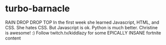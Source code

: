 # turbo-barnacle
RAIN DROP DROP TOP
In the first week she learned Javascript, HTML, and CSS.
She hates CSS.
But Javascript is ok.
Python is much better.
Christine is awesome! :)
Follow twitch.tv/kiddlazy for some EPICALLY INSANE fortnite content

